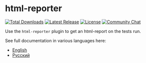 # html-reporter

<a href="https://www.npmjs.com/package/html-reporter"><img src="https://img.shields.io/npm/dt/html-reporter.svg" alt="Total Downloads"></a>
<a href="https://github.com/gemini-testing/html-reporter/releases"><img src="https://img.shields.io/npm/v/html-reporter.svg" alt="Latest Release"></a>
<a href="https://github.com/gemini-testing/html-reporter/blob/master/LICENSE"><img src="https://img.shields.io/npm/l/html-reporter.svg" alt="License"></a>
<a href="https://t.me/testplane"><img src="https://img.shields.io/badge/community-chat-blue?logo=telegram" alt="Community Chat"></a>

Use the `html-reporter` plugin to get an html-report on the tests run.

See full documentation in various languages here:
* [English](./docs/en/html-reporter.md)
* [Русский](./docs/ru/html-reporter.md) 
